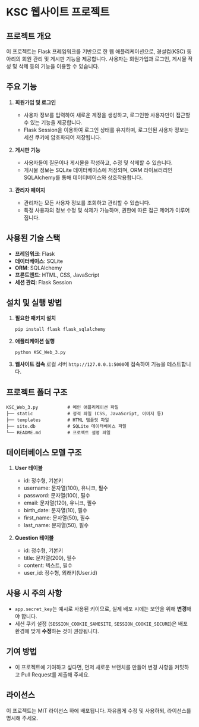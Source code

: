 
# KSC 웹사이트 프로젝트

## 프로젝트 개요
이 프로젝트는 Flask 프레임워크를 기반으로 한 웹 애플리케이션으로, 경설컴(KSC) 동아리의 회원 관리 및 게시판 기능을 제공합니다. 사용자는 회원가입과 로그인, 게시물 작성 및 삭제 등의 기능을 이용할 수 있습니다.

## 주요 기능
1. **회원가입 및 로그인**
   - 사용자 정보를 입력하여 새로운 계정을 생성하고, 로그인한 사용자만이 접근할 수 있는 기능을 제공합니다.
   - Flask Session을 이용하여 로그인 상태를 유지하며, 로그인된 사용자 정보는 세션 쿠키에 암호화되어 저장됩니다.

2. **게시판 기능**
   - 사용자들이 질문이나 게시물을 작성하고, 수정 및 삭제할 수 있습니다.
   - 게시물 정보는 SQLite 데이터베이스에 저장되며, ORM 라이브러리인 SQLAlchemy를 통해 데이터베이스와 상호작용합니다.

3. **관리자 페이지**
   - 관리자는 모든 사용자 정보를 조회하고 관리할 수 있습니다.
   - 특정 사용자의 정보 수정 및 삭제가 가능하며, 권한에 따른 접근 제어가 이루어집니다.

## 사용된 기술 스택
- **프레임워크**: Flask
- **데이터베이스**: SQLite
- **ORM**: SQLAlchemy
- **프론트엔드**: HTML, CSS, JavaScript
- **세션 관리**: Flask Session

## 설치 및 실행 방법
1. **필요한 패키지 설치**
   ```
   pip install flask flask_sqlalchemy
   ```
2. **애플리케이션 실행**
   ```
   python KSC_Web_3.py
   ```
3. **웹사이트 접속**
   로컬 서버 `http://127.0.0.1:5000`에 접속하여 기능을 테스트합니다.

## 프로젝트 폴더 구조
```
KSC_Web_3.py           # 메인 애플리케이션 파일
├── static             # 정적 파일 (CSS, JavaScript, 이미지 등)
├── templates          # HTML 템플릿 파일
├── site.db            # SQLite 데이터베이스 파일
└── README.md          # 프로젝트 설명 파일
```

## 데이터베이스 모델 구조
1. **User 테이블**
   - id: 정수형, 기본키
   - username: 문자열(100), 유니크, 필수
   - password: 문자열(100), 필수
   - email: 문자열(120), 유니크, 필수
   - birth_date: 문자열(10), 필수
   - first_name: 문자열(50), 필수
   - last_name: 문자열(50), 필수

2. **Question 테이블**
   - id: 정수형, 기본키
   - title: 문자열(200), 필수
   - content: 텍스트, 필수
   - user_id: 정수형, 외래키(User.id)

## 사용 시 주의 사항
- `app.secret_key`는 예시로 사용된 키이므로, 실제 배포 시에는 보안을 위해 **변경**해야 합니다.
- 세션 쿠키 설정 (`SESSION_COOKIE_SAMESITE`, `SESSION_COOKIE_SECURE`)은 배포 환경에 맞게 **수정**하는 것이 권장됩니다.

## 기여 방법
- 이 프로젝트에 기여하고 싶다면, 먼저 새로운 브랜치를 만들어 변경 사항을 커밋하고 Pull Request를 제출해 주세요.

## 라이선스
이 프로젝트는 MIT 라이선스 하에 배포됩니다. 자유롭게 수정 및 사용하되, 라이선스를 명시해 주세요.
